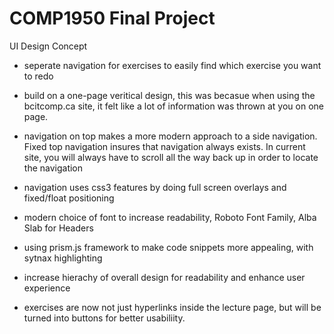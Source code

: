 # COMP1950 Final Project
UI Design Concept

- seperate navigation for exercises to easily find which exercise you want to redo
- build on a one-page veritical design, this was becasue when using the bcitcomp.ca site, it felt like a lot of information was thrown at you on one page. 
- navigation on top makes a more modern approach to a side navigation. Fixed top navigation insures that navigation always exists. In current site, you will always have to scroll all the way back up in order to locate the navigation
- navigation uses css3 features by doing full screen overlays and fixed/float positioning
- modern choice of font to increase readability, Roboto Font Family, Alba Slab for Headers
- using prism.js framework to make code snippets more appealing, with sytnax highlighting
- increase hierachy of overall design for readability and enhance user experience

- exercises are now not just hyperlinks inside the lecture page, but will be turned into buttons for better usabiliity.
